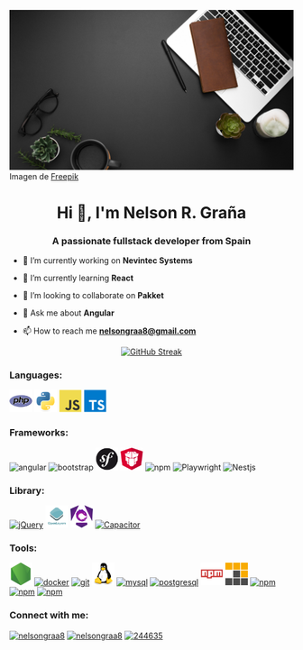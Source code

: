 

![MasterHead](./image/plano-estacion-trabajo-espacio-copia-computadora-portatil-medium.jpg)
Imagen de <a href="https://www.freepik.es/foto-gratis/plano-estacion-trabajo-espacio-copia-computadora-portatil_6740653.htm">Freepik</a>

<h1 align="center">Hi 👋, I'm Nelson R. Graña</h1>
<h3 align="center">A passionate fullstack developer from Spain</h3>

- 🔭 I’m currently working on **Nevintec Systems**

- 🌱 I’m currently learning **React**

- 👯 I’m looking to collaborate on **Pakket**

- 💬 Ask me about **Angular**

- 📫 How to reach me **nelsongraa8@gmail.com**

<div align="center">

[![GitHub Streak](https://github-readme-streak-stats.herokuapp.com/?user=nelsongraa8)](https://git.io/streak-stats)

<h3 align="left">Languages:</h3>
<p align="left">
  <a href="https://www.php.net" target="_blank">
    <img
      src="https://raw.githubusercontent.com/devicons/devicon/master/icons/php/php-original.svg"
      alt="php"
      width="40"
      height="40"
  /></a>
  <a href="https://www.python.org" target="_blank">
    <img
      src="https://raw.githubusercontent.com/devicons/devicon/master/icons/python/python-original.svg"
      alt="python"
      width="40"
      height="40"
  /></a>
  <a href="https://developer.mozilla.org/en-US/docs/Web/JavaScript" target="_blank">
    <img
      src="https://raw.githubusercontent.com/devicons/devicon/master/icons/javascript/javascript-original.svg"
      alt="javascript"
      width="40"
      height="40"
    /></a>
  <a href="https://www.typescriptlang.org/" target="_blank">
    <img
      src="https://raw.githubusercontent.com/devicons/devicon/master/icons/typescript/typescript-original.svg"
      alt="typescript"
      width="40"
      height="40"
    /></a>
</p>

<h3 align="left">Frameworks:</h3>
<p align="left">
  <a href="https://angular.io" target="_blank" style="text-decoration:none">
    <img
      src="https://cdn.jsdelivr.net/gh/devicons/devicon/icons/angular/angular-original.svg"
      alt="angular"
      width="40"
      height="40"
  /></a> 
  <a href="https://getbootstrap.com" target="_blank" style="text-decoration:none">
    <img
      src="https://cdn.jsdelivr.net/gh/devicons/devicon/icons/bootstrap/bootstrap-original.svg"
      alt="bootstrap"
      width="40"
      height="40"
  /></a>
  <a href="https://symfony.com" target="_blank" style="text-decoration:none">
    <img
      src="https://raw.githubusercontent.com/devicons/devicon/master/icons/symfony/symfony-original.svg"
      alt="symfony"
      width="40"
      height="40"
  /></a>
  <a href="https://primeng.com" target="_blank" style="text-decoration:none">
    <img
      src="https://raw.githubusercontent.com/nelsongraa8/nelsongraa8/main/image/primeng-logo.png"
      alt="primeng"
      width="40"
      height="40"
  /></a>
  <a href="https://jestjs.io/" target="_blank" style="text-decoration:none">
    <img
      src="https://cdn.jsdelivr.net/gh/devicons/devicon/icons/jest/jest-plain.svg"
      alt="npm"
      width="40"
      height="40"
    /></a>
  <a href="https://playwright.dev" target="_blank" style="text-decoration:none">
    <img
      src="https://cdn.jsdelivr.net/gh/devicons/devicon/icons/playwright/playwright-original.svg"
      alt="Playwright"
      width="40"
      height="40"
  /></a>
  <a href="https://nestjs.com" target="_blank" style="text-decoration:none">
    <img
      src="https://cdn.jsdelivr.net/gh/devicons/devicon/icons/nestjs/nestjs-original.svg"
      alt="Nestjs"
      width="40"
      height="40"
  /></a>
</p>

<h3 align="left">Library:</h3>
<p align="left">
  <a href="https://jquery.com/" target="_blank">
    <img
      src="https://cdn.jsdelivr.net/gh/devicons/devicon/icons/jquery/jquery-original.svg"
      alt="jQuery"
      width="40"
      height="40"
    /></a>
  <a href="https://openlayers.org/" target="_blank">
    <img
      src="https://raw.githubusercontent.com/nelsongraa8/nelsongraa8/main/image/openlayers_logo.png"
      alt="Openlayer"
      width="40"
      height="40"
    /></a>
  <a href="https://openlayers.org/" target="_blank">
    <img
      src="https://raw.githubusercontent.com/nelsongraa8/nelsongraa8/main/image/logo_ngrx.svg"
      alt="Ngxs"
      width="40"
      height="40"
    /></a>
  <a href="https://capacitorjs.com/" target="_blank">
    <img
      src="https://cdn.jsdelivr.net/gh/devicons/devicon/icons/capacitor/capacitor-original.svg"
      alt="Capacitor"
      width="40"
      height="40"
  /></a>
</p>

<h3 align="left">Tools:</h3>
<p align="left">
 <a href="https://nodejs.org" target="_blank">
    <img
      src="https://raw.githubusercontent.com/devicons/devicon/master/icons/nodejs/nodejs-original.svg"
      alt="nodejs"
      width="40"
      height="40"
  /></a>
  <a href="https://www.docker.com/" target="_blank">
    <img
      src="https://cdn.jsdelivr.net/gh/devicons/devicon/icons/docker/docker-original.svg"
      alt="docker"
      width="50"
      height="50"
    /></a>
  <a href="https://git-scm.com/" target="_blank">
    <img
      src="https://cdn.jsdelivr.net/gh/devicons/devicon/icons/git/git-original.svg"
      alt="git"
      width="40"
      height="40"
    /></a>
  <a href="https://www.linux.org/" target="_blank">
    <img
      src="https://raw.githubusercontent.com/devicons/devicon/master/icons/linux/linux-original.svg"
      alt="linux"
      width="40"
      height="40"
  /></a>
  <a href="https://www.mysql.com/" target="_blank">
    <img
      src="https://cdn.jsdelivr.net/gh/devicons/devicon/icons/mysql/mysql-original.svg"
      alt="mysql"
      width="40"
      height="40"
    /></a>
  <a href="https://www.postgresql.org" target="_blank">
    <img
      src="https://cdn.jsdelivr.net/gh/devicons/devicon/icons/postgresql/postgresql-original.svg"
      alt="postgresql"
      width="40"
      height="40"
  /></a>
  <a href="https://npmjs.com" target="_blank">
    <img
      src="https://raw.githubusercontent.com/devicons/devicon/master/icons/npm/npm-original-wordmark.svg"
      alt="npm"
      width="40"
      height="40"
    /></a>
  <a href="https://pnpmjs.com" target="_blank">
    <img
      src="https://raw.githubusercontent.com/devicons/devicon/master/icons/pnpm/pnpm-original.svg"
      alt="npm"
      width="40"
      height="40"
    /></a>
  <a href="https://code.visualstudio.com/" target="_blank">
    <img
      src="https://cdn.jsdelivr.net/gh/devicons/devicon/icons/vscode/vscode-original.svg"
      alt="npm"
      width="40"
      height="40"
    /></a>
  <a href="https://code.gitlab.com/" target="_blank">
    <img
      src="https://cdn.jsdelivr.net/gh/devicons/devicon/icons/gitlab/gitlab-original.svg"
      alt="npm"
      width="40"
      height="40"
    /></a>
  <a href="https://www.jenkins.io/" target="_blank">
    <img
      src="https://cdn.jsdelivr.net/gh/devicons/devicon/icons/jenkins/jenkins-original.svg"
      alt="npm"
      width="40"
      height="40"
    /></a>
</p>

<h3 align="left">Connect with me:</h3>
<p align="left">
  <a href="https://twitter.com/nelsongraa8" target="blank">
    <img
      align="center"
      src="https://raw.githubusercontent.com/rahuldkjain/github-profile-readme-generator/master/src/images/icons/Social/twitter.svg"
      alt="nelsongraa8"
      height="30"
      width="40"
  /></a>
  <a href="https://linkedin.com/in/nelsongraa8" target="blank">
    <img
      align="center"
      src="https://raw.githubusercontent.com/rahuldkjain/github-profile-readme-generator/master/src/images/icons/Social/linked-in-alt.svg"
      alt="nelsongraa8"
      height="30"
      width="40"
  /></a>
  <a href="https://es.stackoverflow.com/users/244635" target="blank">
    <img
      align="center"
      src="https://raw.githubusercontent.com/rahuldkjain/github-profile-readme-generator/master/src/images/icons/Social/stack-overflow.svg"
      alt="244635"
      height="30"
      width="40"
  /></a>
</p>
